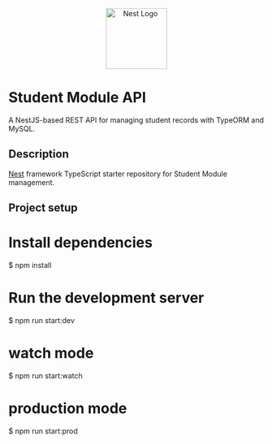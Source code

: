 <p align="center">
  <a href="http://nestjs.com/" target="blank"><img src="https://nestjs.com/img/logo-small.svg" width="120" alt="Nest Logo" /></a>
</p>

# Student Module API

A NestJS-based REST API for managing student records with TypeORM and MySQL.

## Description

[Nest](https://github.com/nestjs/nest) framework TypeScript starter repository for Student Module management.

## Project setup

# Install dependencies

$ npm install

# Run the development server

$ npm run start:dev


# watch mode

$ npm run start:watch

# production mode

$ npm run start:prod